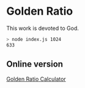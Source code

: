 # Golden Ratio

This work is devoted to God.

```sh
> node index.js 1024
633
```

## Online version

[Golden Ratio Calculator](https://sanjosolutions.github.io/golden-ratio/)

